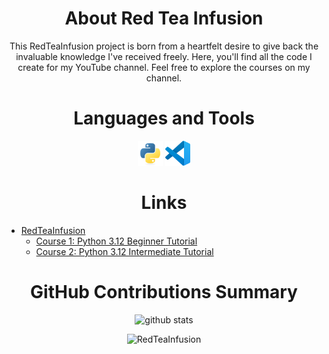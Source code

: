 <h1 align="center">About Red Tea Infusion</h1>
  <p align="center">
This RedTeaInfusion project is born from a heartfelt desire to give back the invaluable knowledge I've received freely. Here, you'll find all the code I create for my YouTube channel. Feel free to explore the courses on my channel.
  </p>

<h1 align="center">Languages and Tools</h1>
  <p align="center">
    <img src="https://github.com/devicons/devicon/blob/master/icons/python/python-original.svg" alt="python" width="40" height="40"/>
    <img src="https://github.com/devicons/devicon/blob/master/icons/vscode/vscode-original.svg" alt="Visual Studio Code" width="40" height="40"/>
  </p>

<h1 align="center">Links</h1>
  <p align="center">
    
 - [RedTeaInfusion](https://www.youtube.com/@RedTeaInfusion)
   - [Course 1: Python 3.12 Beginner Tutorial](https://www.youtube.com/watch?v=89qlF3r8k9c&list=PLBzR6XXfAT3KvErrmrX34V5p33UZYRzSu)
   - [Course 2: Python 3.12 Intermediate Tutorial](https://www.youtube.com/watch?v=cv4BtSs4ln0&list=PLBzR6XXfAT3ISxhFQfUhpohhMzFSxvs19)
   
  </p>
<h1 align="center">GitHub Contributions Summary</h1>
<p align="center">
<!--
  <img class="output" src="https://github-readme-streak-stats.herokuapp.com/?user=RedTeaInfusion&amp;theme=dark&amp;hide_border=true" alt="github streak">
  <img class="output" src="https://github-readme-stats.vercel.app/api/top-langs/?username=RedTeaInfusion&amp;theme=dark&amp;show_icons=true&amp;hide_border=true&amp;layout=donut" alt="github top languages">
-->
  <img class="output" src="https://github-readme-stats.vercel.app/api?username=RedTeaInfusion&amp;theme=dark&amp;show_icons=true&amp;hide_border=true&amp;count_private=true" alt="github stats">
</p>
<p align="center">
  <img src="https://komarev.com/ghpvc/?username=RedTeaInfusion&label=Profile%20views&color=0e75b6&style=flat" alt="RedTeaInfusion" />
</p>
